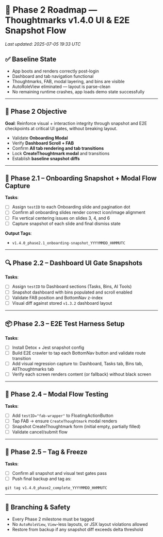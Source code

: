 # 📘 Phase 2 Roadmap — Thoughtmarks v1.4.0 UI & E2E Snapshot Flow
_Last updated: 2025-07-05 19:33 UTC_

## ✅ Baseline State

- App boots and renders correctly post-login
- Dashboard and tab navigation functional
- Thoughtmarks, FAB, modal layering, and bins are visible
- AutoRoleView eliminated — layout is parse-clean
- No remaining runtime crashes, app loads demo state successfully

---

## 🎯 Phase 2 Objective

**Goal**: Reinforce visual + interaction integrity through snapshot and E2E checkpoints at critical UI gates, without breaking layout.

- Validate **Onboarding Modal**
- Verify **Dashboard Scroll + FAB**
- Confirm **All tab rendering and tab transitions**
- Lock **CreateThoughtmark modal** and transitions
- Establish **baseline snapshot diffs**

---

## 🔧 Phase 2.1 – Onboarding Snapshot + Modal Flow Capture

**Tasks**:
- [ ] Assign `testID` to each Onboarding slide and pagination dot
- [ ] Confirm all onboarding slides render correct icon/image alignment
- [ ] Fix vertical centering issues on slides 3, 4, and 6
- [ ] Capture snapshot of each slide and final dismiss state

**Output Tags**:
- `v1.4.0_phase2.1_onboarding-snapshot_YYYYMMDD_HHMMUTC`

---

## 🔍 Phase 2.2 – Dashboard UI Gate Snapshots

**Tasks**:
- [ ] Assign `testID` to Dashboard sections (Tasks, Bins, AI Tools)
- [ ] Snapshot dashboard with bins populated and scroll enabled
- [ ] Validate FAB position and BottomNav z-index
- [ ] Visual diff against stored `v1.3.2` dashboard layout

---

## 📦 Phase 2.3 – E2E Test Harness Setup

**Tasks**:
- [ ] Install Detox + Jest snapshot config
- [ ] Build E2E crawler to tap each BottomNav button and validate route transition
- [ ] Add visual regression capture to: Dashboard, Tasks tab, Bins tab, AllThoughtmarks tab
- [ ] Verify each screen renders content (or fallback) without black screen

---

## 🧪 Phase 2.4 – Modal Flow Testing

**Tasks**:
- [ ] Add `testID="fab-wrapper"` to FloatingActionButton
- [ ] Tap FAB → ensure `CreateThoughtmark` modal renders
- [ ] Snapshot CreateThoughtmark form (initial empty, partially filled)
- [ ] Validate cancel/submit flow

---

## 🔐 Phase 2.5 – Tag & Freeze

**Tasks**:
- [ ] Confirm all snapshot and visual test gates pass
- [ ] Push final backup and tag as:

```
git tag v1.4.0_phase2_complete_YYYYMMDD_HHMMUTC
```

---

## 🔁 Branching & Safety

- Every Phase 2 milestone must be tagged
- No `AutoRoleView`, `View`-less layouts, or JSX layout violations allowed
- Restore from backup if any snapshot diff exceeds delta threshold

